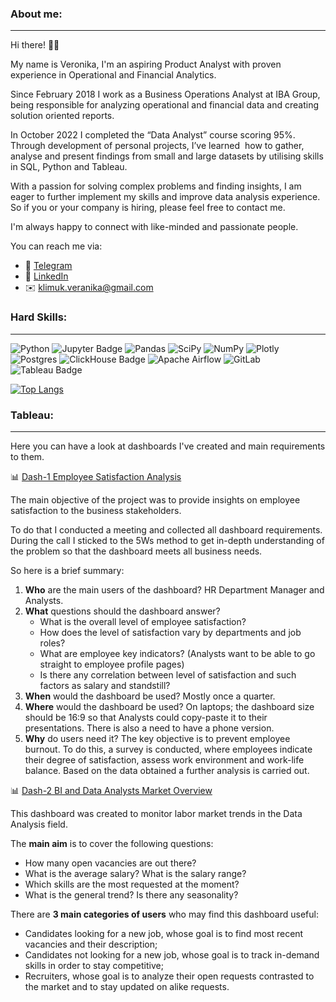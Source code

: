 ### About me:
---
Hi there! 👋🏻

My name is Veronika, I'm an aspiring Product Analyst with proven experience in Operational and Financial Analytics. 

Since February 2018 I work as a Business Operations Analyst at IBA Group, being responsible for analyzing operational and financial data and creating solution oriented reports. 

In October 2022 I completed the “Data Analyst” course scoring 95%. Through development of personal projects, I’ve learned  how to gather, analyse and present findings from small and large datasets by utilising skills in SQL, Python and Tableau. 

With a passion for solving complex problems and finding insights, I am eager to further implement my skills and improve data analysis experience. So if you or your company is hiring, please feel free to contact me. 

I'm always happy to connect with like-minded and passionate people. 

You can reach me via:
- 💬 [Telegram](t.me/veronbugattiveyron)
- 💼 [LinkedIn](linkedin.com/in/veronika-klimuk-98a6ba159)
- ✉️ klimuk.veranika@gmail.com

### Hard Skills:
---
![Python](https://img.shields.io/badge/python-3670A0?style=for-the-badge&logo=python&logoColor=ffdd54)
![Jupyter Badge](https://img.shields.io/badge/Jupyter-F37626?logo=jupyter&logoColor=fff&style=for-the-badge)
![Pandas](https://img.shields.io/badge/pandas-%23150458.svg?style=for-the-badge&logo=pandas&logoColor=white)
![SciPy](https://img.shields.io/badge/SciPy-%230C55A5.svg?style=for-the-badge&logo=scipy&logoColor=%white)
![NumPy](https://img.shields.io/badge/numpy-%23013243.svg?style=for-the-badge&logo=numpy&logoColor=white)
![Plotly](https://img.shields.io/badge/Plotly-%233F4F75.svg?style=for-the-badge&logo=plotly&logoColor=white)
![Postgres](https://img.shields.io/badge/postgres-%23316192.svg?style=for-the-badge&logo=postgresql&logoColor=white)
![ClickHouse Badge](https://img.shields.io/badge/ClickHouse-FFCC01?logo=clickhouse&logoColor=000&style=for-the-badge)
![Apache Airflow](https://img.shields.io/badge/Apache%20Airflow-017CEE?style=for-the-badge&logo=Apache%20Airflow&logoColor=white)
![GitLab](https://img.shields.io/badge/gitlab-%23181717.svg?style=for-the-badge&logo=gitlab&logoColor=white)
![Tableau Badge](https://img.shields.io/badge/Tableau-E97627?logo=tableau&logoColor=fff&style=for-the-badge)

[![Top Langs](https://github-readme-stats.vercel.app/api/top-langs/?username=veronikaklimuk&layout=compact&theme=tokyonight)](https://github.com/veronikaklimuk/github-readme-stats)

### Tableau:
---
Here you can have a look at dashboards I've created and main requirements to them.

📊 [Dash-1 Employee Satisfaction Analysis](https://public.tableau.com/app/profile/veronika.klimuk/viz/EmployeeSatisfactionAnalysis_16606779496840/EmployeeSatisfactionAnalysis) 

The main objective of the project was to provide insights on employee satisfaction to the business stakeholders. 

To do that I conducted a meeting and collected all dashboard requirements. During the call I sticked to the 5Ws method to get in-depth understanding of the problem so that the dashboard meets all business needs. 

So here is a brief summary:
1. **Who** are the main users of the dashboard? HR Department Manager and Analysts. 
2. **What** questions should the dashboard answer? 
    - What is the overall level of employee satisfaction?
    -  How does the level of satisfaction vary by departments and job roles?
    - What are employee key indicators? (Analysts want to be able to go straight to employee profile pages)
    - Is there any correlation between level of satisfaction and such factors as salary and standstill?
3. **When** would the dashboard be used? Mostly once a quarter.
4. **Where** would the dashboard be used? On laptops; the dashboard size should be 16:9 so that Analysts could copy-paste it to their presentations. There is also a need to have a phone version. 
5. **Why** do users need it? The key objective is to prevent employee burnout. To do this, a survey is conducted, where employees indicate their degree of satisfaction, assess work environment and work-life balance. Based on the data obtained a further analysis is carried out.

📊 [Dash-2 BI and Data Analysts Market Overview](https://public.tableau.com/app/profile/veronika.klimuk/viz/BIandDataAnalystsMarketOverview/BIandDataAnalystsMarketOverview#1)

This dashboard was created to monitor labor market trends in the Data Analysis field. 

The **main aim** is to cover the following questions:
- How many open vacancies are out there?
- What is the average salary? What is the salary range? 
- Which skills are the most requested at the moment?
- What is the general trend? Is there any seasonality?
    
There are **3 main categories of users** who may find this dashboard useful:
- Candidates looking for a new job, whose goal is to find most recent vacancies and their description; 
- Candidates not looking for a new job, whose goal is to track in-demand skills in order to stay competitive;
- Recruiters, whose goal is to analyze their open requests contrasted to the market and to stay updated on alike requests.



<!--
**veronikaklimuk/veronikaklimuk** is a ✨ _special_ ✨ repository because its `README.md` (this file) appears on your GitHub profile.

Here are some ideas to get you started:

- 🔭 I’m currently working on ...
- 🌱 I’m currently learning ...
- 👯 I’m looking to collaborate on ...
- 🤔 I’m looking for help with ...
- 💬 Ask me about ...
- 📫 How to reach me: ...
- 😄 Pronouns: ...
- ⚡ Fun fact: ...
-->
